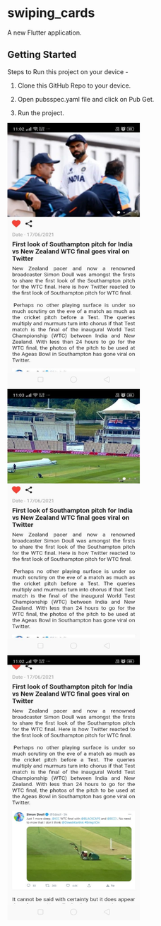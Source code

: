 # swiping_cards

A new Flutter application.

## Getting Started

Steps to Run this project on your device -

1. Clone this GitHub Repo to your device.

2. Open pubsspec.yaml file and click on Pub Get.

3. Run the project.

<img src="images/screenshot3.jpg" height="600" width="300" >

<img src="images/screenshot2.jpg" height="600" width="300">

<img src="images/screenshot1.jpg" height="600" width="300">


